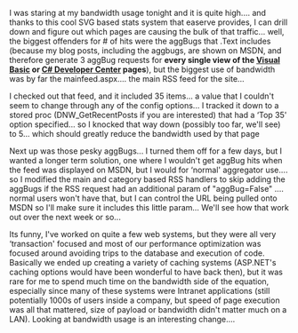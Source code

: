 I was staring at my bandwidth usage tonight and it is quite high.... and thanks to this cool SVG based stats system that easerve provides, I can drill down and figure out which pages are causing the bulk of that traffic... well, the biggest offenders for # of hits were the aggBugs that .Text includes (because my blog posts, including the aggbugs, are shown on MSDN, and therefore generate 3 aggBug requests for **every single view of the [Visual Basic](http://msdn.microsoft.com/vbasic) or [C# Developer Center](http://msdn.microsoft.com/vcsharp) pages**), but the biggest use of bandwidth was by far the mainfeed.aspx.... the main RSS feed for the site...

I checked out that feed, and it included 35 items... a value that I couldn't seem to change through any of the config options... I tracked it down to a stored proc (DNW_GetRecentPosts if you are interested) that had a &#8216;Top 35' option specified... so I knocked that way down (possibly too far, we'll see) to 5... which should greatly reduce the bandwidth used by that page

Next up was those pesky aggBugs... I turned them off for a few days, but I wanted a longer term solution, one where I wouldn't get aggBug hits when the feed was displayed on MSDN, but I would for &#8216;normal' aggregator use.... so I modified the main and category based RSS handlers to skip adding the aggBugs if the RSS request had an additional param of "aggBug=False" .... normal users won't have that, but I can control the URL being pulled onto MSDN so I'll make sure it includes this little param... We'll see how that work out over the next week or so...

Its funny, I've worked on quite a few web systems, but they were all very &#8216;transaction' focused and most of our performance optimization was focused around avoiding trips to the database and execution of code. Basically we ended up creating a variety of caching systems (ASP.NET's caching options would have been wonderful to have back then), but it was rare for me to spend much time on the bandwidth side of the equation, especially since many of these systems were Intranet applications (still potentially 1000s of users inside a company, but speed of page execution was all that mattered, size of payload or bandwidth didn't matter much on a LAN). Looking at bandwidth usage is an interesting change....